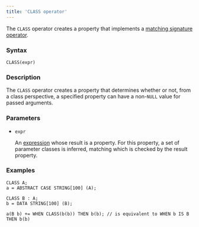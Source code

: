 ```yaml
---
title: 'CLASS operator'
---
```


The `CLASS` operator creates a property that implements a [matching signature operator](Property_signature_CLASS_.md).

### Syntax

    CLASS(expr) 

### Description

The `CLASS` operator creates a property that determines whether or not, from a class perspective, a specified property can have a non-`NULL` value for passed arguments.

### Parameters

- `expr`

    An [expression](Expression.md) whose result is a property. For this property, a set of parameter classes is inferred, matching which is checked by the result property. 

### Examples

```lsf
CLASS A;
a = ABSTRACT CASE STRING[100] (A);

CLASS B : A;
b = DATA STRING[100] (B);

a(B b) += WHEN CLASS(b(b)) THEN b(b); // is equivalent to WHEN b IS B THEN b(b)
```

